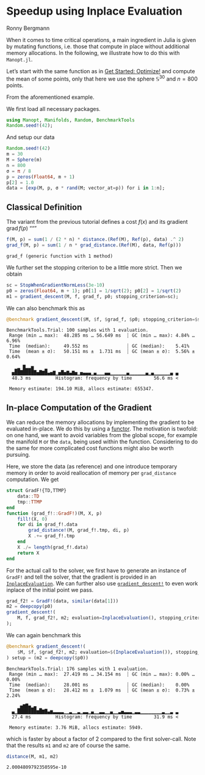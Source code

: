 # Speedup using Inplace Evaluation
Ronny Bergmann

When it comes to time critical operations, a main ingredient in Julia is given by
mutating functions, i.e. those that compute in place without additional memory
allocations. In the following, we illustrate how to do this with `Manopt.jl`.

Let’s start with the same function as in [Get Started: Optimize!](https://manoptjl.org/stable/tutorials/Optimize!.html)
and compute the mean of some points, only that here we use the sphere $\mathbb S^{30}$
and $n=800$ points.

From the aforementioned example.

We first load all necessary packages.

``` julia
using Manopt, Manifolds, Random, BenchmarkTools
Random.seed!(42);
```

And setup our data

``` julia
Random.seed!(42)
m = 30
M = Sphere(m)
n = 800
σ = π / 8
p = zeros(Float64, m + 1)
p[2] = 1.0
data = [exp(M, p, σ * rand(M; vector_at=p)) for i in 1:n];
```

## Classical Definition

The variant from the previous tutorial defines a cost $f(x)$ and its gradient $\operatorname{grad}f(p)$
““”

``` julia
f(M, p) = sum(1 / (2 * n) * distance.(Ref(M), Ref(p), data) .^ 2)
grad_f(M, p) = sum(1 / n * grad_distance.(Ref(M), data, Ref(p)))
```

    grad_f (generic function with 1 method)

We further set the stopping criterion to be a little more strict. Then we obtain

``` julia
sc = StopWhenGradientNormLess(3e-10)
p0 = zeros(Float64, m + 1); p0[1] = 1/sqrt(2); p0[2] = 1/sqrt(2)
m1 = gradient_descent(M, f, grad_f, p0; stopping_criterion=sc);
```

We can also benchmark this as

``` julia
@benchmark gradient_descent($M, $f, $grad_f, $p0; stopping_criterion=$sc)
```

    BenchmarkTools.Trial: 100 samples with 1 evaluation.
     Range (min … max):  48.285 ms … 56.649 ms  ┊ GC (min … max): 4.84% … 6.96%
     Time  (median):     49.552 ms              ┊ GC (median):    5.41%
     Time  (mean ± σ):   50.151 ms ±  1.731 ms  ┊ GC (mean ± σ):  5.56% ± 0.64%

       ▂▃ █▃▃▆    ▂                                                
      ▅████████▅█▇█▄▅▇▁▅█▅▇▄▇▅▁▅▄▄▄▁▄▁▁▁▄▄▁▁▁▁▁▁▄▁▁▁▁▁▁▄▁▄▁▁▁▁▁▁▄ ▄
      48.3 ms         Histogram: frequency by time        56.6 ms <

     Memory estimate: 194.10 MiB, allocs estimate: 655347.

## In-place Computation of the Gradient

We can reduce the memory allocations by implementing the gradient to be evaluated in-place.
We do this by using a [functor](https://docs.julialang.org/en/v1/manual/methods/#Function-like-objects).
The motivation is twofold: on one hand, we want to avoid variables from the global scope,
for example the manifold `M` or the `data`, being used within the function.
Considering to do the same for more complicated cost functions might also be worth pursuing.

Here, we store the data (as reference) and one introduce temporary memory in order to avoid
reallocation of memory per `grad_distance` computation. We get

``` julia
struct GradF!{TD,TTMP}
    data::TD
    tmp::TTMP
end
function (grad_f!::GradF!)(M, X, p)
    fill!(X, 0)
    for di in grad_f!.data
        grad_distance!(M, grad_f!.tmp, di, p)
        X .+= grad_f!.tmp
    end
    X ./= length(grad_f!.data)
    return X
end
```

For the actual call to the solver, we first have to generate an instance of `GradF!`
and tell the solver, that the gradient is provided in an [`InplaceEvaluation`](https://manoptjl.org/stable/plans/objective/#Manopt.InplaceEvaluation).
We can further also use [`gradient_descent!`](https://manoptjl.org/stable/solvers/gradient_descent/#Manopt.gradient_descent!) to even work inplace of the initial point we pass.

``` julia
grad_f2! = GradF!(data, similar(data[1]))
m2 = deepcopy(p0)
gradient_descent!(
    M, f, grad_f2!, m2; evaluation=InplaceEvaluation(), stopping_criterion=sc
);
```

We can again benchmark this

``` julia
@benchmark gradient_descent!(
    $M, $f, $grad_f2!, m2; evaluation=$(InplaceEvaluation()), stopping_criterion=$sc
) setup = (m2 = deepcopy($p0))
```

    BenchmarkTools.Trial: 176 samples with 1 evaluation.
     Range (min … max):  27.419 ms … 34.154 ms  ┊ GC (min … max): 0.00% … 0.00%
     Time  (median):     28.001 ms              ┊ GC (median):    0.00%
     Time  (mean ± σ):   28.412 ms ±  1.079 ms  ┊ GC (mean ± σ):  0.73% ± 2.24%

        ▁▅▇█▅▂▄ ▁                                                  
      ▄▁███████▆█▇█▄▆▃▃▃▃▁▁▃▁▁▃▁▃▃▁▄▁▁▃▃▁▁▄▁▁▃▅▃▃▃▁▃▃▁▁▁▁▁▁▁▁▃▁▁▃ ▃
      27.4 ms         Histogram: frequency by time        31.9 ms <

     Memory estimate: 3.76 MiB, allocs estimate: 5949.

which is faster by about a factor of 2 compared to the first solver-call.
Note that the results `m1` and `m2` are of course the same.

``` julia
distance(M, m1, m2)
```

    2.0004809792350595e-10
